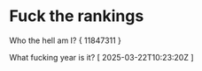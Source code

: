 # Fuck the rankings

Who the hell am I?
{ 11847311 }

What fucking year is it?
[ 2025-03-22T10:23:20Z ]
